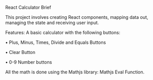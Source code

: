
React Calculator Brief 

This project involves creating React components, mapping data out, managing the state and receiving user input. 

Features:
A basic calculator with the following buttons:

• Plus, Minus, Times, Divide and Equals Buttons

• Clear Button

• 0-9 Number buttons 

All the math is done using the Mathjs library: Mathjs Eval Function.

